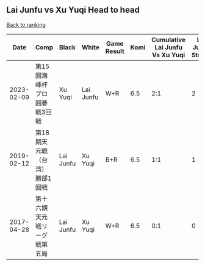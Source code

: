 ## Lai Junfu vs Xu Yuqi Head to head

[Back to ranking](../../index.md)




| **Date** | **Comp** | **Black** | **White** | **Game Result** | **Komi** | **Cumulative Lai Junfu Vs Xu Yuqi** | **Lai Junfu Streak** | **Xu Yuqi Streak** | 
| --- | --- | --- | --- | --- | --- | --- | --- | --- |
| 2023-02-09 | 第15回海峰杯プロ囲碁戦3回戦 | Xu Yuqi | Lai Junfu | W+R | 6.5 | 2:1 | 2 | 0 | 
| 2019-02-12 | 第18期天元戦（台湾）勝部1回戦 | Lai Junfu | Xu Yuqi | B+R | 6.5 | 1:1 | 1 | 0 | 
| 2017-04-28 | 第十六期天元戦リーグ戦第五局 | Lai Junfu | Xu Yuqi | W+R | 6.5 | 0:1 | 0 | 1 |




